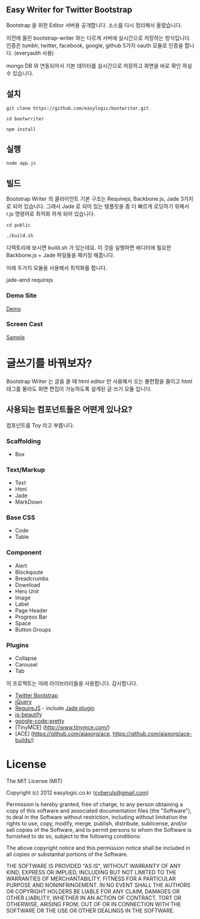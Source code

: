 ## Easy Writer for Twitter Bootstrap

Bootstrap 을 위한 Editor 서버용 공개합니다. 
소스를 다시 정리해서 올렸습니다. 

이전에 올린 bootstrap-writer 와는 다르게 서버에 실시간으로 저장하는 방식입니다. 
인증은 tumblr, twitter, facebook, google, github  5가지 oauth 모듈로 인증을 합니다. (everyauth 사용)

mongo DB 와 연동되어서 기본 데이타를 실시간으로 저장하고 화면을 바로 확인 하실 수 있습니다. 

## 설치

`git clone https://github.com/easylogic/bootwriter.git`

`cd bootwrriter`

`npm install`

## 실행 

`node app.js`

## 빌드

Bootstrap Writer 의 클라이언트 기본 구조는 Requirejs, Backbone.js, Jade 3가지로 되어 있습니다. 
그래서 Jade 로 되어 있는 템플릿을 좀 더 빠르게 로딩하기 위해서 r.js 명령어로 최적화 하게 되어 있습니다. 

`cd public` 

`./build.sh`

디렉토리에 보시면  build.sh 가 있는데요. 이 것을 실행하면  에디터에 필요한 Backbone.js + Jade 파일들을 패키징 해줍니다. 

아래 두가지 모듈을 사용해서 최적화를 합니다. 

jade-amd 
requirejs 


### Demo Site 
[Demo](http://blog.easylogic.co.kr/)

### Screen Cast 
[Sample](http://blog.easylogic.co.kr/view/503cda88000000583e000006)


# 글쓰기를 바꿔보자? 

Bootstrap Writer 는 글을 쓸 때  html editor 만 사용해서 오는 불편함을 줄이고 html 태그를 몰라도  화면 편집이 
가능하도록  설계된 글 쓰기 모듈 입니다. 

## 사용되는 컴포넌트들은 어떤게 있나요? 

컴포넌트를 Toy 라고 부릅니다. 

### Scaffolding

* Box 

### Text/Markup

* Text
* Html
* Jade
* MarkDown

### Base CSS
 
* Code
* Table

### Component

* Alert
* Blockqoute
* Breadcrumbs
* Download
* Hero Unit
* Image
* Label
* Page Header
* Progress Bar
* Space
* Button Groups 

### Plugins 

* Collapse
* Carousel
* Tab

이 프로젝트는 아래 라이브러리들을 사용합니다. 감사합니다. 

* [Twitter Bootstrap](http://twitter.github.com/bootstrap/)
* [jQuery](http://jquery.com/)
* [RequireJS](http://requirejs.org/) - include [Jade plugin](https://github.com/rocketlabsdev/require-jade)
* [js-beautify](http://jsbeautifier.org/)
* [google-code-pretty](https://code.google.com/p/google-code-prettify/)
* [TinyMCE] (http://www.tinymce.com/)
* [ACE] (https://github.com/ajaxorg/ace, https://github.com/ajaxorg/ace-builds/)
 



# License

The MIT License (MIT)

Copyright (c) 2012 easylogic.co.kr (cyberuls@gmail.com)

Permission is hereby granted, free of charge, to any person obtaining a copy of this software and associated documentation files (the "Software"), to deal in the Software without restriction, including without limitation the rights to use, copy, modify, merge, publish, distribute, sublicense, and/or sell copies of the Software, and to permit persons to whom the Software is furnished to do so, subject to the following conditions:

The above copyright notice and this permission notice shall be included in all copies or substantial portions of the Software.

THE SOFTWARE IS PROVIDED "AS IS", WITHOUT WARRANTY OF ANY KIND, EXPRESS OR IMPLIED, INCLUDING BUT NOT LIMITED TO THE WARRANTIES OF MERCHANTABILITY, FITNESS FOR A PARTICULAR PURPOSE AND NONINFRINGEMENT. IN NO EVENT SHALL THE AUTHORS OR COPYRIGHT HOLDERS BE LIABLE FOR ANY CLAIM, DAMAGES OR OTHER LIABILITY, WHETHER IN AN ACTION OF CONTRACT, TORT OR OTHERWISE, ARISING FROM, OUT OF OR IN CONNECTION WITH THE SOFTWARE OR THE USE OR OTHER DEALINGS IN THE SOFTWARE.
